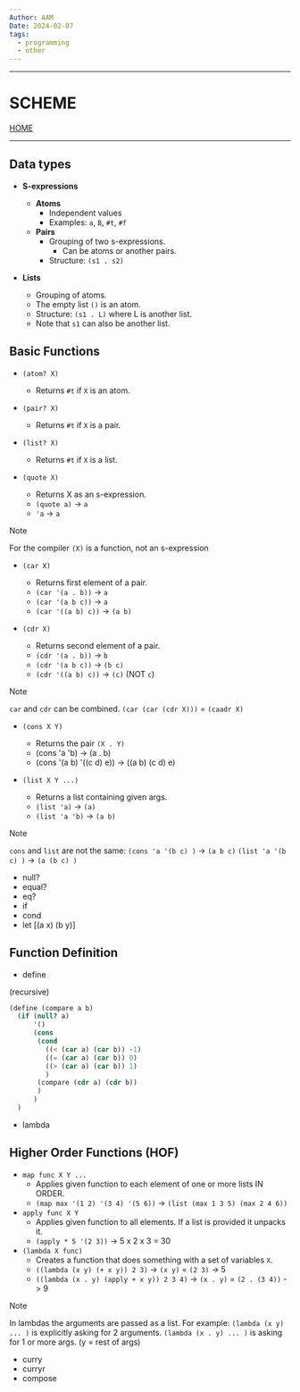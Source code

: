 ```yaml
---
Author: AAM
Date: 2024-02-07
tags:
  - programming
  - other
---
```


---
# SCHEME

[HOME](/README.md)

---

## Data types

- **S-expressions**
	- **Atoms**
		- Independent values
		- Examples: `a`, `B`, `#t`, `#f`
	- **Pairs**
		- Grouping of two s-expressions.
			- Can be atoms or another pairs.
		- Structure: `(s1 . s2)`
	
- **Lists**
	- Grouping of atoms.
	- The empty list `()` is an atom.
	- Structure: `(s1 . L)` where L is another list.
	- Note that `s1` can also be another list.

## Basic Functions

- `(atom? X)`
	- Returns `#t` if `X` is an atom.

- `(pair? X)`
	- Returns `#t` if `X` is a pair.

- `(list? X)`
	- Returns `#t` if `X` is a list.

- `(quote X)`
	- Returns X as an s-expression.
	- `(quote a)` -> `a`
	- `'a` -> `a`

> [!NOTE]
> For the compiler `(X)` is a function, not an s-expression

- `(car X)`
	- Returns first element of a pair.
	- `(car '(a . b))` -> `a`
	- `(car '(a b c))` -> `a`
	- `(car '((a b) c))` -> `(a b)`

- `(cdr X)`
	- Returns second element of a pair.
	- `(cdr '(a . b))` -> `b`
	- `(cdr '(a b c))` -> `(b c)`
	- `(cdr '((a b) c))` -> `(c)` (NOT `c`)

> [!NOTE]
> `car` and `cdr` can be combined.
> `(car (car (cdr X)))` = `(caadr X)`

- `(cons X Y)`
	- Returns the pair `(X . Y)`
	- (cons 'a 'b) -> (a . b)
	- (cons '(a b) '((c d) e)) -> ((a b) (c d) e)

- `(list X Y ...)`
	- Returns a list containing given args.
	- `(list 'a)` -> `(a)`
	- `(list 'a 'b)` -> `(a b)`

> [!NOTE]
> `cons` and `list` are not the same:
> `(cons 'a '(b c) )` -> `(a b c)`
> `(list 'a '(b c) )` -> `(a (b c) )`

- null?
- equal?
- eq?
- if
- cond
- let [(a x) (b y)]
## Function Definition
- define

(recursive)
```scheme
(define (compare a b)
  (if (null? a)
      '()
      (cons
       (cond
         ((< (car a) (car b)) -1)
         ((= (car a) (car b)) 0)
         ((> (car a) (car b)) 1)
         )
       (compare (cdr a) (cdr b))
       )
      )
  )
```

- lambda

## Higher Order Functions (HOF)

- `map func X Y ...`
	- Applies given function to each element of one or more lists IN ORDER.
	- `(map max '(1 2) '(3 4) '(5 6))` -> `(list (max 1 3 5) (max 2 4 6))`
- `apply func X Y`
	- Applies given function to all elements. If a list is provided it unpacks it.
	- `(apply * 5 '(2 3))` -> 5 x 2 x 3 = 30
- `(lambda X func)`
	- Creates a function that does something with a set of variables `X`.
	- `((lambda (x y) (+ x y)) 2 3)` -> `(x y)` = `(2 3)` -> 5
	- `((lambda (x . y) (apply + x y)) 2 3 4)` -> `(x . y)` = `(2 . (3 4))` -> 9
> [!NOTE]
> In lambdas the arguments are passed as a list. For example:
> `(lambda (x y) ... )` is explicitly asking for 2 arguments.
> `(lambda (x . y) ... )` is asking for 1 or more args. (y = rest of args)
- curry
- curryr
- compose




